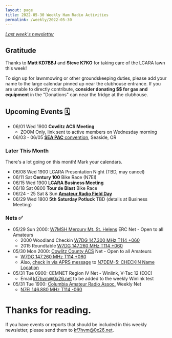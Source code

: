 ```yaml
---
layout: page
title: 2022-05-30 Weekly Ham Radio Activities
permalink: /weekly/2022-05-30
---
```


_[Last week's newsletter](/weekly/2022-05-22)_

## Gratitude

Thanks to **Matt KD7BBJ** and **Steve K7KO** for taking care of the LCARA lawn this
week!

To sign up for lawnmowing or other groundskeeping duties, please add your
name to the large calendar pinned up near the clubhouse entrance. If you
are unable to directly contribute, **consider donating $$ for gas and
equipment** in the "Donations" can near the fridge at the clubhouse.

## Upcoming Events [🗓](/calendar)

* 06/01 Wed 1900 **Cowlitz ACS Meeting**
  * ZOOM Only, link sent to active members on Wednesday morning
* 06/03 - 06/05 [**SEA PAC** convention](https://www.seapac.org/), Seaside, OR

### Later This Month

There's a lot going on this month! Mark your calendars.

* 06/08 Wed 1900 LCARA Presentation Night (TBD, may cancel)
* 06/11 Sat **Century 100** Bike Race (N7EI)
* 06/15 Wed 1900 **LCARA Business Meeting**
* 06/18 Sat 0800 **Tour de Blast** Bike Race
* 06/24 - 25 Sat & Sun [**Amateur Radio Field Day**](http://www.arrl.org/field-day)
* 06/29 Wed 1800 **5th Saturday Potluck** TBD (details at Business Meeting)

### Nets ✅

- 05/29 Sun 2000: [W7MSH Mercury Mt. St. Helens](https://www.w7msh.org) ERC Net - Open to all Amateurs
  - 2000 Woodland Checkin [W7DG 147.300 MHz T114 +060](https://www.repeaterbook.com/repeaters/details.php?state_id=53&ID=412)
  - 2015 Roundtable [W7DG 147.260 MHz T114 +060](https://www.repeaterbook.com/repeaters/details.php?ID=408&state_id=53)
- 05/30 Mon 2000: [Cowlitz County ACS](http://cowlitzradio.org/) Net - Open to all Amateurs
  - [W7DG 147.260 MHz T114 +060](https://www.repeaterbook.com/repeaters/details.php?ID=408&state_id=53)
  - Also, [check in via APRS message](/info/aprsnet/) to [N7DEM-5: CHECKIN Name Location](https://aprs.fi/?c=message&call=N7DEM-5)
- 05/31 Tue 0900: CEMNET Region IV Net - Winlink, V-Tac 12 (EOC)
  - Email [kf7hvm@0x26.net](mailto:kf7hvm@0x26.net) to be added to the weekly
    Winlink test
- 05/31 Tue 1900: [Columbia Amateur Radio Assoc.](http://www.n7ei.org/) Weekly Net
  - [N7EI 146.880 MHz T114 -060](https://www.repeaterbook.com/repeaters/details.php?ID=142&state_id=41)

# Thanks for reading. 

If you have events or reports that should be included in this weekly
newsletter, please send them to [kf7hvm@0x26.net](mailto:kf7hvm@0x26.net).
